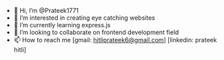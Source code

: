 - 👋 Hi, I’m @Prateek1771
- 👀 I’m interested in creating eye catching websites
- 🌱 I’m currently learning express.js
- 💞️ I’m looking to collaborate on frontend development field
- 📫 How to reach me [gmail: hitliprateek6@gmail.com] [linkedin: prateek hitli]

<!---
Prateek1771/Prateek1771 is a ✨ special ✨ repository because its `README.md` (this file) appears on your GitHub profile.
You can click the Preview link to take a look at your changes.
--->
